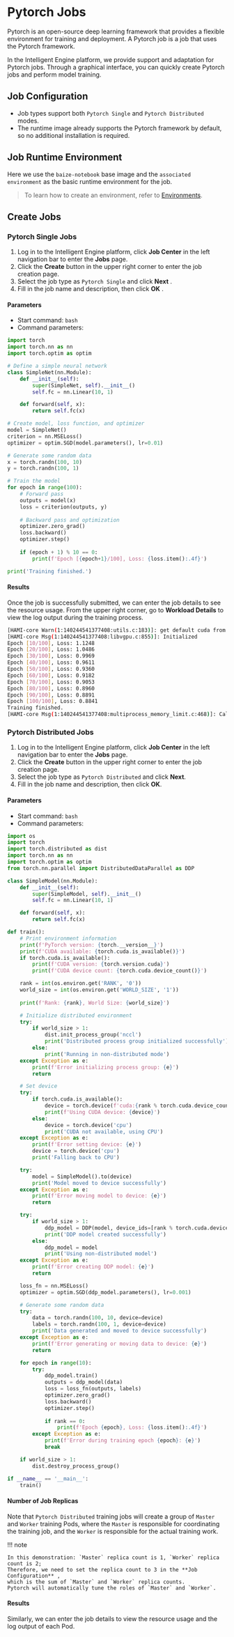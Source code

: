 # Pytorch Jobs

Pytorch is an open-source deep learning framework that provides a flexible environment for training and deployment.
A Pytorch job is a job that uses the Pytorch framework.

In the Intelligent Engine platform, we provide support and adaptation for Pytorch jobs. Through a graphical interface, you can quickly create Pytorch jobs and perform model training.

## Job Configuration

- Job types support both `Pytorch Single` and `Pytorch Distributed` modes.
- The runtime image already supports the Pytorch framework by default, so no additional installation is required.

## Job Runtime Environment

Here we use the `baize-notebook` base image and the `associated environment` as the basic runtime environment for the job.

> To learn how to create an environment, refer to [Environments](../dataset/environments.md).

## Create Jobs

### Pytorch Single Jobs

<!-- add screenshot later -->

1. Log in to the Intelligent Engine platform, click **Job Center** in the left navigation bar to enter the **Jobs** page.
2. Click the **Create** button in the upper right corner to enter the job creation page.
3. Select the job type as `Pytorch Single` and click **Next** .
4. Fill in the job name and description, then click **OK** .

#### Parameters

- Start command: `bash`
- Command parameters:

```python
import torch
import torch.nn as nn
import torch.optim as optim

# Define a simple neural network
class SimpleNet(nn.Module):
    def __init__(self):
        super(SimpleNet, self).__init__()
        self.fc = nn.Linear(10, 1)

    def forward(self, x):
        return self.fc(x)

# Create model, loss function, and optimizer
model = SimpleNet()
criterion = nn.MSELoss()
optimizer = optim.SGD(model.parameters(), lr=0.01)

# Generate some random data
x = torch.randn(100, 10)
y = torch.randn(100, 1)

# Train the model
for epoch in range(100):
    # Forward pass
    outputs = model(x)
    loss = criterion(outputs, y)
    
    # Backward pass and optimization
    optimizer.zero_grad()
    loss.backward()
    optimizer.step()
    
    if (epoch + 1) % 10 == 0:
        print(f'Epoch [{epoch+1}/100], Loss: {loss.item():.4f}')

print('Training finished.')
```

#### Results

Once the job is successfully submitted, we can enter the job details to see the resource usage. From the upper right corner, go to **Workload Details** to view the log output during the training process.

```bash
[HAMI-core Warn(1:140244541377408:utils.c:183)]: get default cuda from (null)
[HAMI-core Msg(1:140244541377408:libvgpu.c:855)]: Initialized
Epoch [10/100], Loss: 1.1248
Epoch [20/100], Loss: 1.0486
Epoch [30/100], Loss: 0.9969
Epoch [40/100], Loss: 0.9611
Epoch [50/100], Loss: 0.9360
Epoch [60/100], Loss: 0.9182
Epoch [70/100], Loss: 0.9053
Epoch [80/100], Loss: 0.8960
Epoch [90/100], Loss: 0.8891
Epoch [100/100], Loss: 0.8841
Training finished.
[HAMI-core Msg(1:140244541377408:multiprocess_memory_limit.c:468)]: Calling exit handler 1
```

### Pytorch Distributed Jobs

1. Log in to the Intelligent Engine platform, click **Job Center** in the left navigation bar to enter the **Jobs** page.
2. Click the **Create** button in the upper right corner to enter the job creation page.
3. Select the job type as `Pytorch Distributed` and click **Next**.
4. Fill in the job name and description, then click **OK**.

#### Parameters

- Start command: `bash`
- Command parameters:

```python
import os
import torch
import torch.distributed as dist
import torch.nn as nn
import torch.optim as optim
from torch.nn.parallel import DistributedDataParallel as DDP

class SimpleModel(nn.Module):
    def __init__(self):
        super(SimpleModel, self).__init__()
        self.fc = nn.Linear(10, 1)

    def forward(self, x):
        return self.fc(x)

def train():
    # Print environment information
    print(f'PyTorch version: {torch.__version__}')
    print(f'CUDA available: {torch.cuda.is_available()}')
    if torch.cuda.is_available():
        print(f'CUDA version: {torch.version.cuda}')
        print(f'CUDA device count: {torch.cuda.device_count()}')

    rank = int(os.environ.get('RANK', '0'))
    world_size = int(os.environ.get('WORLD_SIZE', '1'))
    
    print(f'Rank: {rank}, World Size: {world_size}')

    # Initialize distributed environment
    try:
        if world_size > 1:
            dist.init_process_group('nccl')
            print('Distributed process group initialized successfully')
        else:
            print('Running in non-distributed mode')
    except Exception as e:
        print(f'Error initializing process group: {e}')
        return

    # Set device
    try:
        if torch.cuda.is_available():
            device = torch.device(f'cuda:{rank % torch.cuda.device_count()}')
            print(f'Using CUDA device: {device}')
        else:
            device = torch.device('cpu')
            print('CUDA not available, using CPU')
    except Exception as e:
        print(f'Error setting device: {e}')
        device = torch.device('cpu')
        print('Falling back to CPU')

    try:
        model = SimpleModel().to(device)
        print('Model moved to device successfully')
    except Exception as e:
        print(f'Error moving model to device: {e}')
        return

    try:
        if world_size > 1:
            ddp_model = DDP(model, device_ids=[rank % torch.cuda.device_count()] if torch.cuda.is_available() else None)
            print('DDP model created successfully')
        else:
            ddp_model = model
            print('Using non-distributed model')
    except Exception as e:
        print(f'Error creating DDP model: {e}')
        return

    loss_fn = nn.MSELoss()
    optimizer = optim.SGD(ddp_model.parameters(), lr=0.001)

    # Generate some random data
    try:
        data = torch.randn(100, 10, device=device)
        labels = torch.randn(100, 1, device=device)
        print('Data generated and moved to device successfully')
    except Exception as e:
        print(f'Error generating or moving data to device: {e}')
        return

    for epoch in range(10):
        try:
            ddp_model.train()
            outputs = ddp_model(data)
            loss = loss_fn(outputs, labels)
            optimizer.zero_grad()
            loss.backward()
            optimizer.step()
            
            if rank == 0:
                print(f'Epoch {epoch}, Loss: {loss.item():.4f}')
        except Exception as e:
            print(f'Error during training epoch {epoch}: {e}')
            break

    if world_size > 1:
        dist.destroy_process_group()

if __name__ == '__main__':
    train()
```

#### Number of Job Replicas

Note that `Pytorch Distributed` training jobs will create a group of `Master` and `Worker` training Pods,
where the `Master` is responsible for coordinating the training job, and the `Worker` is responsible for the actual training work.

!!! note

    In this demonstration: `Master` replica count is 1, `Worker` replica count is 2;
    Therefore, we need to set the replica count to 3 in the **Job Configuration** ,
    which is the sum of `Master` and `Worker` replica counts.
    Pytorch will automatically tune the roles of `Master` and `Worker`.

#### Results

Similarly, we can enter the job details to view the resource usage and the log output of each Pod.

